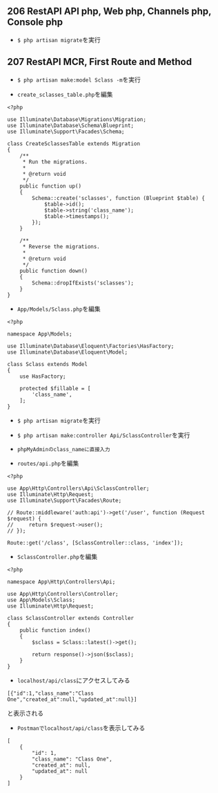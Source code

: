 ## 206 RestAPI API php, Web php, Channels php, Console php

+ `$ php artisan migrate`を実行<br>


## 207 RestAPI MCR, First Route and Method

+ `$ php artisan make:model Sclass -m`を実行<br>

+ `create_sclasses_table.php`を編集<br>

```
<?php

use Illuminate\Database\Migrations\Migration;
use Illuminate\Database\Schema\Blueprint;
use Illuminate\Support\Facades\Schema;

class CreateSclassesTable extends Migration
{
    /**
     * Run the migrations.
     *
     * @return void
     */
    public function up()
    {
        Schema::create('sclasses', function (Blueprint $table) {
            $table->id();
            $table->string('class_name');
            $table->timestamps();
        });
    }

    /**
     * Reverse the migrations.
     *
     * @return void
     */
    public function down()
    {
        Schema::dropIfExists('sclasses');
    }
}
```

+ `App/Models/Sclass.php`を編集<br>

```
<?php

namespace App\Models;

use Illuminate\Database\Eloquent\Factories\HasFactory;
use Illuminate\Database\Eloquent\Model;

class Sclass extends Model
{
    use HasFactory;

    protected $fillable = [
        'class_name',
    ];
}
```

+ `$ php artisan migrate`を実行<br>

+ `$ php artisan make:controller Api/SclassController`を実行<br>

+ `phpMyAdminのclass_nameに直接入力`<br>

+ `routes/api.php`を編集<br>

```
<?php

use App\Http\Controllers\Api\SclassController;
use Illuminate\Http\Request;
use Illuminate\Support\Facades\Route;

// Route::middleware('auth:api')->get('/user', function (Request $request) {
//     return $request->user();
// });

Route::get('/class', [SclassController::class, 'index']);
```

+ `SclassController.php`を編集<br>

```
<?php

namespace App\Http\Controllers\Api;

use App\Http\Controllers\Controller;
use App\Models\Sclass;
use Illuminate\Http\Request;

class SclassController extends Controller
{
    public function index()
    {
        $sclass = Sclass::latest()->get();

        return response()->json($sclass);
    }
}
```

+ `localhost/api/class`にアクセスしてみる<br>

```
[{"id":1,"class_name":"Class One","created_at":null,"updated_at":null}]
```
と表示される<br>

+ `Postmanでlocalhost/api/class`を表示してみる<br>

```
[
    {
        "id": 1,
        "class_name": "Class One",
        "created_at": null,
        "updated_at": null
    }
]
```

